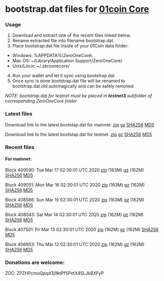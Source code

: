 # bootstrap.dat files for [01coin Core](https://01coin.io)

### Usage

1. Download and extract one of the recent files linked below.
2. Rename extracted file into filename bootstrap.dat.
3. Place bootstrap.dat file inside of your 01Coin data folder:
 - Windows: %APPDATA%\ZeroOneCore\
 - Mac OS: ~/Library/Application Support/ZeroOneCore/
 - Unix/Linux: ~/.zeroonecore/
4. Run your wallet and let it sync using bootstrap.dat
5. Once sync is done bootstrap.dat file will be renamed to bootstrap.dat.old automagically and can be safely removed.

_NOTE: bootstrap.dat for testnet must be placed in **testnet3** subfolder of corresponding ZeroOneCore folder_

### Latest files
Download link to the latest bootstap.dat for mainnet: [zip](https://files.01coin.io/mainnet/bootstrap.dat.zip) [gz](https://files.01coin.io/mainnet/bootstrap.dat.tar.gz) [SHA256](https://files.01coin.io/mainnet/sha256.txt) [MD5](https://files.01coin.io/mainnet/md5.txt)

Download link to the latest bootstap.dat for testnet: [zip](https://files.01coin.io/testnet/bootstrap.dat.zip) [gz](https://files.01coin.io/testnet/bootstrap.dat.tar.gz) [SHA256](https://files.01coin.io/testnet/sha256.txt) [MD5](https://files.01coin.io/testnet/md5.txt)

### Recent files

#### For mainnet:

Block 409590: Tue Mar 17 02:30:01 UTC 2020 [zip](https://files.01coin.io/mainnet/2020-03-17/bootstrap.dat.zip) (163M) [gz](https://files.01coin.io/mainnet/2020-03-17/bootstrap.dat.tar.gz) (162M) [SHA256](https://files.01coin.io/mainnet/2020-03-17/sha256.txt) [MD5](https://files.01coin.io/mainnet/2020-03-17/md5.txt)

Block 409051: Mon Mar 16 02:30:01 UTC 2020 [zip](https://files.01coin.io/mainnet/2020-03-16/bootstrap.dat.zip) (163M) [gz](https://files.01coin.io/mainnet/2020-03-16/bootstrap.dat.tar.gz) (162M) [SHA256](https://files.01coin.io/mainnet/2020-03-16/sha256.txt) [MD5](https://files.01coin.io/mainnet/2020-03-16/md5.txt)

Block 408566: Sun Mar 15 02:30:01 UTC 2020 [zip](https://files.01coin.io/mainnet/2020-03-15/bootstrap.dat.zip) (163M) [gz](https://files.01coin.io/mainnet/2020-03-15/bootstrap.dat.tar.gz) (162M) [SHA256](https://files.01coin.io/mainnet/2020-03-15/sha256.txt) [MD5](https://files.01coin.io/mainnet/2020-03-15/md5.txt)

Block 408043: Sat Mar 14 02:30:01 UTC 2020 [zip](https://files.01coin.io/mainnet/2020-03-14/bootstrap.dat.zip) (162M) [gz](https://files.01coin.io/mainnet/2020-03-14/bootstrap.dat.tar.gz) (162M) [SHA256](https://files.01coin.io/mainnet/2020-03-14/sha256.txt) [MD5](https://files.01coin.io/mainnet/2020-03-14/md5.txt)

Block 407501: Fri Mar 13 02:30:01 UTC 2020 [zip](https://files.01coin.io/mainnet/2020-03-13/bootstrap.dat.zip) (162M) [gz](https://files.01coin.io/mainnet/2020-03-13/bootstrap.dat.tar.gz) (162M) [SHA256](https://files.01coin.io/mainnet/2020-03-13/sha256.txt) [MD5](https://files.01coin.io/mainnet/2020-03-13/md5.txt)

Block 406953: Thu Mar 12 02:30:01 UTC 2020 [zip](https://files.01coin.io/mainnet/2020-03-12/bootstrap.dat.zip) (162M) [gz](https://files.01coin.io/mainnet/2020-03-12/bootstrap.dat.tar.gz) (162M) [SHA256](https://files.01coin.io/mainnet/2020-03-12/sha256.txt) [MD5](https://files.01coin.io/mainnet/2020-03-12/md5.txt)


### Donations are welcome:

ZOC: ZPZHPcmoQpqd3j9ktPf5PetX4SLJkBXFyP
